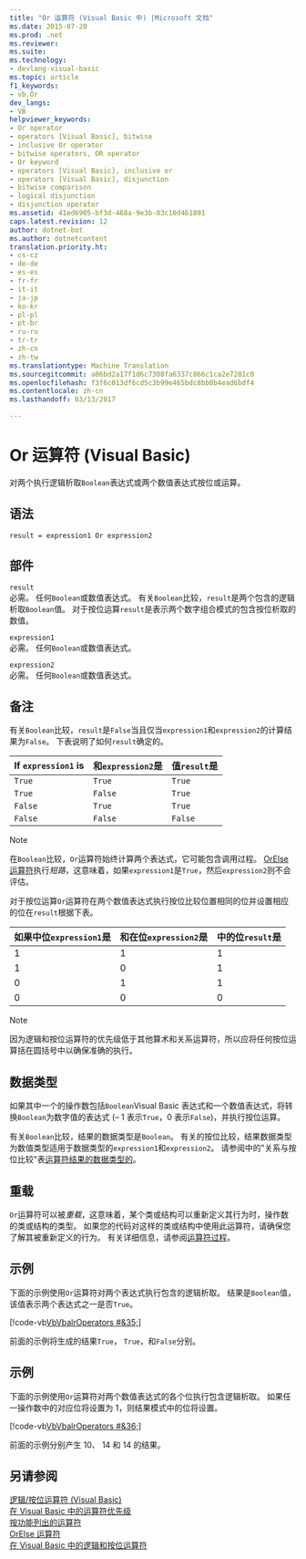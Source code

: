 ```yaml
---
title: "Or 运算符 (Visual Basic 中) |Microsoft 文档"
ms.date: 2015-07-20
ms.prod: .net
ms.reviewer: 
ms.suite: 
ms.technology:
- devlang-visual-basic
ms.topic: article
f1_keywords:
- vb.Or
dev_langs:
- VB
helpviewer_keywords:
- Or operator
- operators [Visual Basic], bitwise
- inclusive Or operator
- bitwise operators, OR operator
- Or keyword
- operators [Visual Basic], inclusive or
- operators [Visual Basic], disjunction
- bitwise comparison
- logical disjunction
- disjunction operator
ms.assetid: 41ed6905-bf3d-468a-9e3b-03c10d461891
caps.latest.revision: 12
author: dotnet-bot
ms.author: dotnetcontent
translation.priority.ht:
- cs-cz
- de-de
- es-es
- fr-fr
- it-it
- ja-jp
- ko-kr
- pl-pl
- pt-br
- ru-ru
- tr-tr
- zh-cn
- zh-tw
ms.translationtype: Machine Translation
ms.sourcegitcommit: a06bd2a17f1d6c7308fa6337c866c1ca2e7281c0
ms.openlocfilehash: f3f6c013df6cd5c3b99e465bdc8bb0b4ead6bdf4
ms.contentlocale: zh-cn
ms.lasthandoff: 03/13/2017

---
```

# <a name="or-operator-visual-basic"></a>Or 运算符 (Visual Basic)
对两个执行逻辑析取`Boolean`表达式或两个数值表达式按位或运算。  
  
## <a name="syntax"></a>语法  
  
```  
result = expression1 Or expression2  
```  
  
## <a name="parts"></a>部件  
 `result`  
 必需。 任何`Boolean`或数值表达式。 有关`Boolean`比较，`result`是两个包含的逻辑析取`Boolean`值。 对于按位运算`result`是表示两个数字组合模式的包含按位析取的数值。  
  
 `expression1`  
 必需。 任何`Boolean`或数值表达式。  
  
 `expression2`  
 必需。 任何`Boolean`或数值表达式。  
  
## <a name="remarks"></a>备注  
 有关`Boolean`比较，`result`是`False`当且仅当`expression1`和`expression2`的计算结果为`False`。 下表说明了如何`result`确定的。  
  
|If `expression1` is|和`expression2`是|值`result`是|  
|-------------------------|--------------------------|------------------------------|  
|`True`|`True`|`True`|  
|`True`|`False`|`True`|  
|`False`|`True`|`True`|  
|`False`|`False`|`False`|  
  
> [!NOTE]
>  在`Boolean`比较，`Or`运算符始终计算两个表达式，它可能包含调用过程。 [OrElse 运算符](../../../visual-basic/language-reference/operators/orelse-operator.md)执行*短路*，这意味着，如果`expression1`是`True`，然后`expression2`则不会评估。  
  
 对于按位运算`Or`运算符在两个数值表达式执行按位比较位置相同的位并设置相应的位在`result`根据下表。  
  
|如果中位`expression1`是|和在位`expression2`是|中的位`result`是|  
|--------------------------------|---------------------------------|----------------------------|  
|1|1|1|  
|1|0|1|  
|0|1|1|  
|0|0|0|  
  
> [!NOTE]
>  因为逻辑和按位运算符的优先级低于其他算术和关系运算符，所以应将任何按位运算括在圆括号中以确保准确的执行。  
  
## <a name="data-types"></a>数据类型  
 如果其中一个的操作数包括`Boolean`Visual Basic 表达式和一个数值表达式，将转换`Boolean`为数字值的表达式 (– 1 表示`True`，0 表示`False`)，并执行按位运算。  
  
 有关`Boolean`比较，结果的数据类型是`Boolean`。 有关的按位比较，结果数据类型为数值类型适用于数据类型的`expression1`和`expression2`。 请参阅中的"关系与按位比较"表[运算符结果的数据类型的](../../../visual-basic/language-reference/operators/data-types-of-operator-results.md)。  
  
## <a name="overloading"></a>重载  
 `Or`运算符可以被*重载*，这意味着，某个类或结构可以重新定义其行为时，操作数的类或结构的类型。 如果您的代码对这样的类或结构中使用此运算符，请确保您了解其被重新定义的行为。 有关详细信息，请参阅[运算符过程](../../../visual-basic/programming-guide/language-features/procedures/operator-procedures.md)。  
  
## <a name="example"></a>示例  
 下面的示例使用`Or`运算符对两个表达式执行包含的逻辑析取。 结果是`Boolean`值，该值表示两个表达式之一是否`True`。  
  
 [!code-vb[VbVbalrOperators #&35;](../../../visual-basic/language-reference/operators/codesnippet/VisualBasic/or-operator_1.vb)]  
  
 前面的示例将生成的结果`True`， `True`，和`False`分别。  
  
## <a name="example"></a>示例  
 下面的示例使用`Or`运算符对两个数值表达式的各个位执行包含逻辑析取。 如果任一操作数中的对应位将设置为 1，则结果模式中的位将设置。  
  
 [!code-vb[VbVbalrOperators #&36;](../../../visual-basic/language-reference/operators/codesnippet/VisualBasic/or-operator_2.vb)]  
  
 前面的示例分别产生 10、 14 和 14 的结果。  
  
## <a name="see-also"></a>另请参阅  
 [逻辑/按位运算符 (Visual Basic)](../../../visual-basic/language-reference/operators/logical-bitwise-operators.md)   
 [在 Visual Basic 中的运算符优先级](../../../visual-basic/language-reference/operators/operator-precedence.md)   
 [按功能列出的运算符](../../../visual-basic/language-reference/operators/operators-listed-by-functionality.md)   
 [OrElse 运算符](../../../visual-basic/language-reference/operators/orelse-operator.md)   
 [在 Visual Basic 中的逻辑和按位运算符](../../../visual-basic/programming-guide/language-features/operators-and-expressions/logical-and-bitwise-operators.md)


